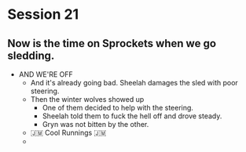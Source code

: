 # Session 21
## Now is the time on Sprockets when we go sledding.
* AND WE'RE OFF
	* And it's already going bad. Sheelah damages the sled with poor steering.
	* Then the winter wolves showed up
		* One of them decided to help with the steering.
		* Sheelah told them to fuck the hell off and drove steady.
		* Gryn was not bitten by the other.
	* :jamaica: Cool Runnings :jamaica:
	* 
<!--stackedit_data:
eyJoaXN0b3J5IjpbLTY0MDMzMjU5Myw5MTU0MTQ0MDIsNTU2Nj
QwODksLTIwNjQzMTY4MDhdfQ==
-->